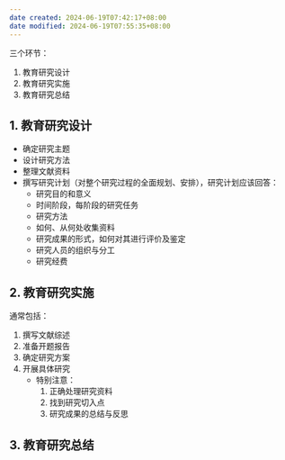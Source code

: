```yaml
---
date created: 2024-06-19T07:42:17+08:00
date modified: 2024-06-19T07:55:35+08:00
---
```

三个环节：
1. 教育研究设计
2. 教育研究实施
3. 教育研究总结

## 1. 教育研究设计

- 确定研究主题
- 设计研究方法
- 整理文献资料
- 撰写研究计划（对整个研究过程的全面规划、安排），研究计划应该回答：
	- 研究目的和意义
	- 时间阶段，每阶段的研究任务
	- 研究方法
	- 如何、从何处收集资料
	- 研究成果的形式，如何对其进行评价及鉴定
	- 研究人员的组织与分工
	- 研究经费

## 2. 教育研究实施

通常包括：
1. 撰写文献综述
2. 准备开题报告
3. 确定研究方案
4. 开展具体研究
	- 特别注意：
		1. 正确处理研究资料
		2. 找到研究切入点
		3. 研究成果的总结与反思

## 3. 教育研究总结